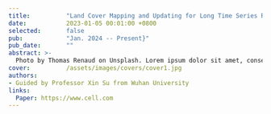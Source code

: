 ```yaml
---
title:          "Land Cover Mapping and Updating for Long Time Series Remote Sensing Imagery"
date:           2023-01-05 00:01:00 +0800
selected:       false
pub:            "Jan. 2024 -- Present}"
pub_date:       ""
abstract: >-
  Photo by Thomas Renaud on Unsplash. Lorem ipsum dolor sit amet, consectetur adipiscing elit, sed do eiusmod tempor incididunt ut labore et dolore magna aliqua. Ut enim ad minim veniam, quis nostrud exercitation ullamco laboris nisi ut aliquip ex ea commodo consequat.
cover:          /assets/images/covers/cover1.jpg
authors:
- Guided by Professor Xin Su from Wuhan University
links:
  Paper: https://www.cell.com
---
```

